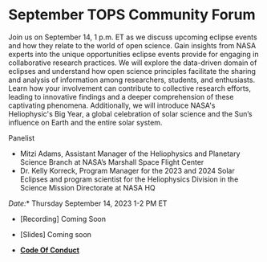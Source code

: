 # September TOPS Community Forum

Join us on September 14, 1 p.m. ET as we discuss upcoming eclipse events and how they relate to the world of open science.
Gain insights from NASA experts into the unique opportunities eclipse events provide for engaging in collaborative research practices. We will explore the data-driven domain of eclipses and understand how open science principles facilitate the sharing and analysis of information among researchers, students, and enthusiasts. Learn how your involvement can contribute to collective research efforts, leading to innovative findings and a deeper comprehension of these captivating phenomena. Additionally, we will introduce NASA's Heliophysic's Big Year, a global celebration of solar science and the Sun’s influence on Earth and the entire solar system. 


Panelist
- Mitzi Adams, Assistant Manager of the Heliophysics and Planetary Science Branch at NASA’s Marshall Space Flight Center
- Dr. Kelly Korreck, Program Manager for the 2023 and 2024 Solar Eclipses and program scientist for the Heliophysics Division in the Science Mission Directorate at NASA HQ

 

*Date:** Thursday September 14, 2023 1-2 PM ET

- [Recording] Coming Soon
 
- [Slides] Coming soon

- **[Code Of Conduct](https://github.com/nasa/Transform-to-Open-Science/blob/main/docs/Area1_Engagement/Community_Forums/code_of_conduct.md)**
